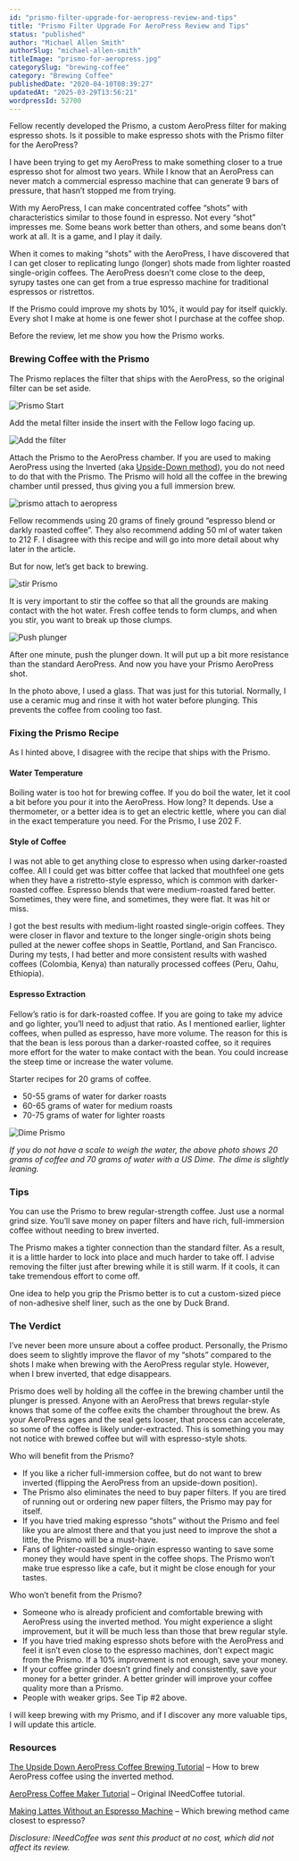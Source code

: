 ```yaml
---
id: "prismo-filter-upgrade-for-aeropress-review-and-tips"
title: "Prismo Filter Upgrade For AeroPress Review and Tips"
status: "published"
author: "Michael Allen Smith"
authorSlug: "michael-allen-smith"
titleImage: "prismo-for-aeropress.jpg"
categorySlug: "brewing-coffee"
category: "Brewing Coffee"
publishedDate: "2020-04-10T08:39:27"
updatedAt: "2025-03-29T13:56:21"
wordpressId: 52700
---
```


Fellow recently developed the Prismo, a custom AeroPress filter for making espresso shots. Is it possible to make espresso shots with the Prismo filter for the AeroPress?

I have been trying to get my AeroPress to make something closer to a true espresso shot for almost two years. While I know that an AeroPress can never match a commercial espresso machine that can generate 9 bars of pressure, that hasn’t stopped me from trying.

With my AeroPress, I can make concentrated coffee “shots” with characteristics similar to those found in espresso. Not every “shot” impresses me. Some beans work better than others, and some beans don’t work at all. It is a game, and I play it daily.

When it comes to making “shots” with the AeroPress, I have discovered that I can get closer to replicating lungo (longer) shots made from lighter roasted single-origin coffees. The AeroPress doesn’t come close to the deep, syrupy tastes one can get from a true espresso machine for traditional espressos or ristrettos.

If the Prismo could improve my shots by 10%, it would pay for itself quickly. Every shot I make at home is one fewer shot I purchase at the coffee shop.

Before the review, let me show you how the Prismo works.

### Brewing Coffee with the Prismo

The Prismo replaces the filter that ships with the AeroPress, so the original filter can be set aside.

![Prismo Start](primso-start.jpg)

Add the metal filter inside the insert with the Fellow logo facing up.

![Add the filter](primso-with-insert.jpg)

Attach the Prismo to the AeroPress chamber. If you are used to making AeroPress using the Inverted (aka [Upside-Down method](http://ineedcoffee.com/upside-aeropress-coffee-brewing-tutorial/)), you do not need to do that with the Prismo. The Prismo will hold all the coffee in the brewing chamber until pressed, thus giving you a full immersion brew.

![prismo attach to aeropress](primso-attach-filter.jpg)

Fellow recommends using 20 grams of finely ground “espresso blend or darkly roasted coffee”. They also recommend adding 50 ml of water taken to 212 F. I disagree with this recipe and will go into more detail about why later in the article.

But for now, let’s get back to brewing.

![stir Prismo](prismo-paddle.jpg)

It is very important to stir the coffee so that all the grounds are making contact with the hot water. Fresh coffee tends to form clumps, and when you stir, you want to break up those clumps.

![Push plunger](prismo-brew.jpg)

After one minute, push the plunger down. It will put up a bit more resistance than the standard AeroPress. And now you have your Prismo AeroPress shot.

In the photo above, I used a glass. That was just for this tutorial. Normally, I use a ceramic mug and rinse it with hot water before plunging. This prevents the coffee from cooling too fast.

### Fixing the Prismo Recipe

As I hinted above, I disagree with the recipe that ships with the Prismo.

#### Water Temperature

Boiling water is too hot for brewing coffee. If you do boil the water, let it cool a bit before you pour it into the AeroPress. How long? It depends. Use a thermometer, or a better idea is to get an electric kettle, where you can dial in the exact temperature you need. For the Prismo, I use 202 F.

#### Style of Coffee

I was not able to get anything close to espresso when using darker-roasted coffee. All I could get was bitter coffee that lacked that mouthfeel one gets when they have a ristretto-style espresso, which is common with darker-roasted coffee. Espresso blends that were medium-roasted fared better. Sometimes, they were fine, and sometimes, they were flat. It was hit or miss.

I got the best results with medium-light roasted single-origin coffees. They were closer in flavor and texture to the longer single-origin shots being pulled at the newer coffee shops in Seattle, Portland, and San Francisco. During my tests, I had better and more consistent results with washed coffees (Colombia, Kenya) than naturally processed coffees (Peru, Oahu, Ethiopia).

#### Espresso Extraction

Fellow’s ratio is for dark-roasted coffee. If you are going to take my advice and go lighter, you’ll need to adjust that ratio. As I mentioned earlier, lighter coffees, when pulled as espresso, have more volume. The reason for this is that the bean is less porous than a darker-roasted coffee, so it requires more effort for the water to make contact with the bean. You could increase the steep time or increase the water volume.

Starter recipes for 20 grams of coffee.

-   50-55 grams of water for darker roasts
-   60-65 grams of water for medium roasts
-   70-75 grams of water for lighter roasts

![Dime Prismo](dime-prismo.jpg)

*If you do not have a scale to weigh the water, the above photo shows 20 grams of coffee and 70 grams of water with a US Dime. The dime is slightly leaning.*

### Tips

You can use the Prismo to brew regular-strength coffee. Just use a normal grind size. You’ll save money on paper filters and have rich, full-immersion coffee without needing to brew inverted.

The Prismo makes a tighter connection than the standard filter. As a result, it is a little harder to lock into place and much harder to take off. I advise removing the filter just after brewing while it is still warm. If it cools, it can take tremendous effort to come off.

One idea to help you grip the Prismo better is to cut a custom-sized piece of non-adhesive shelf liner, such as the one by Duck Brand.

### The Verdict

I’ve never been more unsure about a coffee product. Personally, the Prismo does seem to slightly improve the flavor of my “shots” compared to the shots I make when brewing with the AeroPress regular style. However, when I brew inverted, that edge disappears.

Prismo does well by holding all the coffee in the brewing chamber until the plunger is pressed. Anyone with an AeroPress that brews regular-style knows that some of the coffee exits the chamber throughout the brew. As your AeroPress ages and the seal gets looser, that process can accelerate, so some of the coffee is likely under-extracted. This is something you may not notice with brewed coffee but will with espresso-style shots.

Who will benefit from the Prismo?

-   If you like a richer full-immersion coffee, but do not want to brew inverted (flipping the AeroPress from an upside-down position).
-   The Prismo also eliminates the need to buy paper filters. If you are tired of running out or ordering new paper filters, the Prismo may pay for itself.
-   If you have tried making espresso “shots” without the Prismo and feel like you are almost there and that you just need to improve the shot a little, the Prismo will be a must-have.
-   Fans of lighter-roasted single-origin espresso wanting to save some money they would have spent in the coffee shops. The Prismo won’t make true espresso like a cafe, but it might be close enough for your tastes.

Who won’t benefit from the Prismo?

-   Someone who is already proficient and comfortable brewing with AeroPress using the inverted method. You might experience a slight improvement, but it will be much less than those that brew regular style.
-   If you have tried making espresso shots before with the AeroPress and feel it isn’t even close to the espresso machines, don’t expect magic from the Prismo. If a 10% improvement is not enough, save your money.
-   If your coffee grinder doesn’t grind finely and consistently, save your money for a better grinder. A better grinder will improve your coffee quality more than a Prismo.
-   People with weaker grips. See Tip #2 above.

I will keep brewing with my Prismo, and if I discover any more valuable tips, I will update this article.

### Resources

[The Upside Down AeroPress Coffee Brewing Tutorial](http://ineedcoffee.com/upside-aeropress-coffee-brewing-tutorial/) – How to brew AeroPress coffee using the inverted method.

[AeroPress Coffee Maker Tutorial](http://ineedcoffee.com/aeropress-coffee-maker-tutorial/) – Original INeedCoffee tutorial.

[Making Lattes Without an Espresso Machine](http://ineedcoffee.com/making-lattes-without-espresso-machine/) – Which brewing method came closest to espresso?

*Disclosure: INeedCoffee was sent this product at no cost, which did not affect its review.*